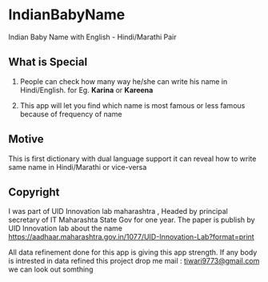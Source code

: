 # IndianBabyName
Indian Baby Name with English - Hindi/Marathi Pair

What is Special
-----------
1) People can check how many way he/she can write his name in Hindi/English.
   for Eg. <b>Karina</b> or <b>Kareena</b>
        
2) This app will let you find which name is most famous or less famous because of frequency of name
       
Motive
-----------
This is first dictionary with dual language support it can reveal how to write 
same name in Hindi/Marathi or vice-versa

Copyright
-----------
I was part of UID Innovation lab maharashtra , Headed by principal secretary of IT Maharashta State Gov for one year.
The paper is publish by UID Innovation lab about the name 
<br>https://aadhaar.maharashtra.gov.in/1077/UID-Innovation-Lab?format=print

All data refinement done for this app is giving this app strength. If any body is intrested in data refined this project
drop me mail : tiwari9773@gmail.com we can look out somthing


